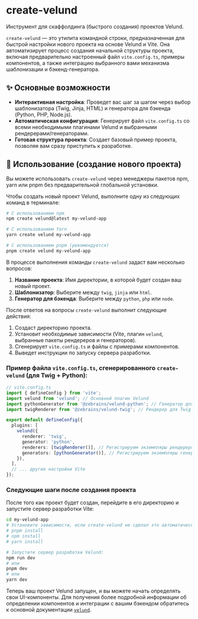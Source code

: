 # create-velund

Инструмент для скаффолдинга (быстрого создания) проектов Velund.

`create-velund` — это утилита командной строки, предназначенная для быстрой настройки нового проекта на основе Velund и Vite. Она автоматизирует процесс создания начальной структуры проекта, включая предварительно настроенный файл `vite.config.ts`, примеры компонентов, а также интеграцию выбранного вами механизма шаблонизации и бэкенд-генератора.

## ✨ Основные возможности

- **Интерактивная настройка**: Проведет вас шаг за шагом через выбор шаблонизатора (Twig, Jinja, HTML) и генератора для бэкенда (Python, PHP, Node.js).
- **Автоматическая конфигурация**: Генерирует файл `vite.config.ts` со всеми необходимыми плагинами Velund и выбранными рендерерами/генераторами.
- **Готовая структура проекта**: Создает базовый пример проекта, позволяя вам сразу приступить к разработке.

## 🚀 Использование (создание нового проекта)

Вы можете использовать `create-velund` через менеджеры пакетов npm, yarn или pnpm без предварительной глобальной установки.

Чтобы создать новый проект Velund, выполните одну из следующих команд в терминале:

```bash
# С использованием npm
npm create velund@latest my-velund-app

# С использованием Yarn
yarn create velund my-velund-app

# С использованием pnpm (рекомендуется)
pnpm create velund my-velund-app
```

В процессе выполнения команды `create-velund` задаст вам несколько вопросов:

1.  **Название проекта**: Имя директории, в которой будет создан ваш новый проект.
2.  **Шаблонизатор**: Выберите между `twig`, `jinja` или `html`.
3.  **Генератор для бэкенда**: Выберите между `python`, `php` или `node`.

После ответов на вопросы `create-velund` выполнит следующие действия:

1.  Создаст директорию проекта.
2.  Установит необходимые зависимости (Vite, плагин `velund`, выбранные пакеты рендереров и генераторов).
3.  Сгенерирует `vite.config.ts` и файлы с примерами компонентов.
4.  Выведет инструкции по запуску сервера разработки.

### Пример файла `vite.config.ts`, сгенерированного `create-velund` (для Twig + Python):

```typescript
// vite.config.ts
import { defineConfig } from 'vite';
import velund from 'velund'; // Основной плагин Velund
import pythonGenerator from '@zebrains/velund-python'; // Генератор для Python
import twigRenderer from '@zebrains/velund-twig'; // Рендерер для Twig

export default defineConfig({
  plugins: [
    velund({
      renderer: 'twig',
      generator: 'python',
      renderers: [twigRenderer()], // Регистрируем экземпляры рендереров
      generators: [pythonGenerator()], // Регистрируем экземпляры генераторов
    }),
  ],
  // ... другие настройки Vite
});
```

### Следующие шаги после создания проекта

После того как проект будет создан, перейдите в его директорию и запустите сервер разработки Vite:

```bash
cd my-velund-app
# Установите зависимости, если create-velund не сделал это автоматически (редко):
# pnpm install
# npm install
# yarn install

# Запустите сервер разработки Velund:
npm run dev
# или
pnpm dev
# или
yarn dev
```

Теперь ваш проект Velund запущен, и вы можете начать определять свои UI-компоненты. Для получения более подробной информации об определении компонентов и интеграции с вашим бэкендом обратитесь к основной документации [`velund`](../velund/README.md).
